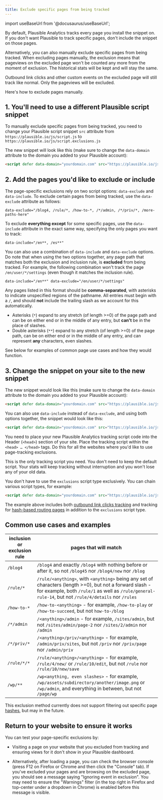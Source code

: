 ```yaml
---
title: Exclude specific pages from being tracked
---
```


import useBaseUrl from '@docusaurus/useBaseUrl';

By default, Plausible Analytics tracks every page you install the snippet on. If you don't want Plausible to track specific pages, don't include the snippet on those pages.

Alternatively, you can also manually exclude specific pages from being tracked. When excluding pages manually, the exclusion means that pageviews on the excluded page won't be counted any more from the moment of exclusion. The historical stats will be kept and will stay the same.

Outbound link clicks and other custom events on the excluded page will still track like normal. Only the pageviews will be excluded.

Here's how to exclude pages manually.

## 1. You'll need to use a different Plausible script snippet

To manually exclude specific pages from being tracked, you need to change your Plausible script snippet `src` attribute from `https://plausible.io/js/script.js` to `https://plausible.io/js/script.exclusions.js`

The new snippet will look like this (make sure to change the `data-domain` attribute to the domain you added to your Plausible account):

```html
<script defer data-domain="yourdomain.com" src="https://plausible.io/js/script.exclusions.js"></script>
```

## 2. Add the pages you'd like to exclude or include

The page-specific exclusions rely on two script options: `data-exclude` and `data-include`. To exclude certain pages from being tracked, use the `data-exclude` attribute as follows:

```
data-exclude="/blog4, /rule/*, /how-to-*, /*/admin, /*/priv/*, /more-paths-here"
```

To exclude **everything except** for some specific pages, use the `data-include` attribute in the exact same way, specifying the only pages you want to track:

```
data-include="/en**, /es**"
```

You can also use a combination of `data-include` and `data-exclude` options. Do note that when using the two options together, any page path that matches both the exclusion and inclusion rule, is **excluded** from being tracked. For example, the following combination won't track the page `/en/user/*/settings` (even though it matches the inclusion rule).

```
data-include="/en**" data-exclude="/en/user/*/settings"
```

Any pages listed in this format should be **comma-separated**, with asterisks to indicate unspecified regions of the pathname. All entries must begin with a `/`, and should **not** include the trailing slash as we account for this automatically.

- Asterisks (`*`) expand to any stretch (of length >=0) of the page path and can be on either end or in the middle of any entry, but **can't** be in the place of slashes.
- Double asterisks (`**`) expand to any stretch (of length >=0) of the page path, can be on either end or in the middle of any entry, and can represent **any** characters, even slashes.

See below for examples of common page use cases and how they would function.

## 3. Change the snippet on your site to the new snippet

The new snippet would look like this (make sure to change the `data-domain` attribute to the domain you added to your Plausible account):

```html
<script defer data-domain="yourdomain.com" src="https://plausible.io/js/script.exclusions.js" data-exclude="/blog4, /rule/*, /how-to-*, /*/admin, /*/priv/*, /more-paths-here"></script>
```

You can also use `data-include` instead of `data-exclude`, and using both options together, the snippet would look like this:

```html
<script defer data-domain="yourdomain.com" src="https://plausible.io/js/script.exclusions.js" data-include="/en**" data-exclude="/en/user/*/settings"></script>
```

You need to place your new Plausible Analytics tracking script code into the Header (`<head>`) section of your site. Place the tracking script within the `<head> … </head>` tags. Do this for all the websites where you'd like to use page-tracking exclusions.

This is the only tracking script you need. You don't need to keep the default script. Your stats will keep tracking without interruption and you won't lose any of your old data.

You don't have to use the `exclusions` script type exclusively. You can chain various script types, for example:

```html
<script defer data-domain="yourdomain.com" src="https://plausible.io/js/script.hash.exclusions.outbound-links.js" data-include="/en**"></script>
```

The example above includes both [outbound link clicks tracking](outbound-link-click-tracking.md) and tracking for [hash-based routing pages](hash-based-routing.md) in addition to the `exclusions` script type.

## Common use cases and examples

| inclusion or exclusion rule | pages that will match |
| ------------- | ------------- |
| `/blog4` | `/blog4` and exactly `/blog4` with nothing before or after it, so not `/blog45` nor `/blog4/new` nor `/blog` |
| `/rule/*` | `/rule/<anything>`, with `<anything>` being any set of characters (length >=0), but not a forward slash - for example, both `/rule/1` as well as `/rule/general-rule-14`, but not `/rule/4/details` nor `/rules` |
| `/how-to-*` | `/how-to-<anything>` - for example, `/how-to-play` or `/how-to-succeed`, but not `how-to-/blog` |
| `/*/admin` | `/<anything>/admin` - for example, `/sites/admin`, but not `/sites/admin/page-2` nor `/sites/2/admin` nor `/admin` |
| `/*/priv/*` | `/<anything>/priv/<anything>` - for example, `/admin/priv/sites`, but not `/priv` nor `/priv/page` nor `/admin/priv` |
| `/rule/*/*` | `/rule/<anything>/<anything>` - for example, `/rule/4/new/` or `/rule/10/edit`, but not `/rule` nor `/rule/10/new/save` |
| `/wp/**` | `/wp<anything, even slashes>` - for example, `/wp/assets/subdirectory/another/image.png` or `/wp/admin`, and everything in between, but not `/page/wp`

This exclusion method currently does not support filtering out specific page [hashes](hash-based-routing.md), but may in the future.

## Return to your website to ensure it works

You can test your page-specific exclusions by:

* Visiting a page on your website that you excluded from tracking and ensuring views for it don't show in your Plausible dashboard.

* Alternatively, after loading a page, you can check the browser console (press F12 on Firefox or Chrome and then click the "Console" tab). If you've excluded your pages and are browsing on the excluded page, you should see a message saying "Ignoring event in exclusion". You may need to ensure the "Warnings" filter (in the top right in Firefox and top-center under a dropdown in Chrome) is enabled before this message is visible.
